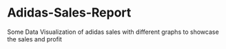 # Adidas-Sales-Report
Some Data Visualization of adidas sales with different graphs to showcase the sales and profit
